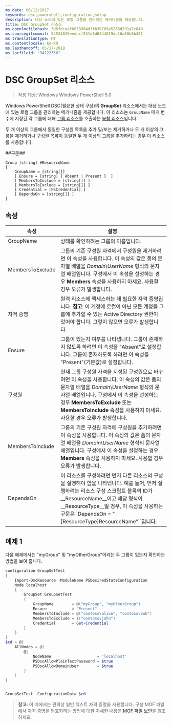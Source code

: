 ```yaml
---
ms.date: 06/12/2017
keywords: dsc,powershell,configuration,setup
description: 대상 노드에 있는 로컬 그룹을 관리하는 메커니즘을 제공합니다.
title: DSC GroupSet 리소스
ms.openlocfilehash: 3d6fdcaef6053964d3fb3b709a5263d291a7c840
ms.sourcegitcommit: 54534635eedacf531d8d6344019dc16a50b8b441
ms.translationtype: HT
ms.contentlocale: ko-KR
ms.lasthandoff: 05/17/2018
ms.locfileid: "34222356"
---
```

# <a name="dsc-groupset-resource"></a>DSC GroupSet 리소스

> 적용 대상: Windows Windows PowerShell 5.0

Windows PowerShell DSC(필요한 상태 구성)의 **GroupSet** 리소스에서는 대상 노드에 있는 로컬 그룹을 관리하는 메커니즘을 제공합니다. 이 리소스는 `GroupName` 매개 변수에 지정된 각 그룹에 대해 [그룹 리소스](groupResource.md)를 호출하는 [복합 리소스](authoringResourceComposite.md)입니다.

두 개 이상의 그룹에서 동일한 구성원 목록을 추가 및/또는 제거하거나 두 개 이상의 그룹을 제거하거나 구성원 목록이 동일한 두 개 이상의 그룹을 추가하려는 경우 이 리소스를 사용합니다.

##<a name="syntax"></a>구문##
```
Group [string] #ResourceName
{
    GroupName = [string[]]
    [ Ensure = [string] { Absent | Present }  ]
    [ MembersToInclude = [string[]] ]
    [ MembersToExclude = [string[]] ]
    [ Credential = [PSCredential] ]
    [ DependsOn = [string[]] ]
}
```

## <a name="properties"></a>속성

|  속성  |  설명   |
|---|---|
| GroupName| 상태를 확인하려는 그룹의 이름입니다.|
| MembersToExclude| 그룹의 기존 구성원 자격에서 구성원을 제거하려면 이 속성을 사용합니다. 이 속성의 값은 폼의 문자열 배열을 *Domain*\\*UserName* 형식의 문자열 배열입니다. 구성에서 이 속성을 설정하는 경우 **Members** 속성을 사용하지 마세요. 사용할 경우 오류가 발생합니다.|
| 자격 증명| 원격 리소스에 액세스하는 데 필요한 자격 증명입니다. **참고**: 이 계정에 로컬이 아닌 모든 계정을 그룹에 추가할 수 있는 Active Directory 권한이 있어야 합니다. 그렇지 않으면 오류가 발생합니다.
| Ensure| 그룹이 있는지 여부를 나타냅니다. 그룹이 존재하지 않도록 하려면 이 속성을 "Absent"로 설정합니다. 그룹이 존재하도록 하려면 이 속성을 "Present"(기본값)로 설정합니다.|
| 구성원| 현재 그룹 구성원 자격을 지정된 구성원으로 바꾸려면 이 속성을 사용합니다. 이 속성의 값은 폼의 문자열 배열을 *Domain*\\*UserName* 형식의 문자열 배열입니다. 구성에서 이 속성을 설정하는 경우 **MembersToExclude** 또는 **MembersToInclude** 속성을 사용하지 마세요. 사용할 경우 오류가 발생합니다.|
| MembersToInclude| 그룹의 기존 구성원 자격에 구성원을 추가하려면 이 속성을 사용합니다. 이 속성의 값은 폼의 문자열 배열을 *Domain*\\*UserName* 형식의 문자열 배열입니다. 구성에서 이 속성을 설정하는 경우 **Members** 속성을 사용하지 마세요. 사용할 경우 오류가 발생합니다.|
| DependsOn | 이 리소스를 구성하려면 먼저 다른 리소스의 구성을 실행해야 함을 나타냅니다. 예를 들어, 먼저 실행하려는 리소스 구성 스크립트 블록의 ID가 __ResourceName__이고 해당 형식이 __ResourceType__일 경우, 이 속성을 사용하는 구문은 `DependsOn = "[ResourceType]ResourceName"``입니다.|

## <a name="example-1"></a>예제 1

다음 예제에서는 "myGroup" 및 "myOtherGroup"이라는 두 그룹이 있는지 확인하는 방법을 보여 줍니다.

```powershell
configuration GroupSetTest
{
    Import-DscResource -ModuleName PSDesiredStateConfiguration
    Node localhost
    {
        GroupSet GroupSetTest
        {
            GroupName        = @("myGroup", "myOtherGroup")
            Ensure           = "Present"
            MembersToInclude = @("contoso\alice", "contoso\bob")
            MembersToExclude = $("contoso\john")
            Credential       = Get-Credential
        }
    }
}
$cd = @{
    AllNodes = @(
        @{
            NodeName                    = 'localhost'
            PSDscAllowPlainTextPassword = $true
            PSDscAllowDomainUser        = $true
        }
    )
}


GroupSetTest -ConfigurationData $cd
```

>**참고:** 이 예에서는 편의상 일반 텍스트 자격 증명을 사용합니다. 구성 MOF 파일에서 자격 증명을 암호화하는 방법에 대한 자세한 내용은 [MOF 파일 보안](secureMOF.md)을 참조하세요.